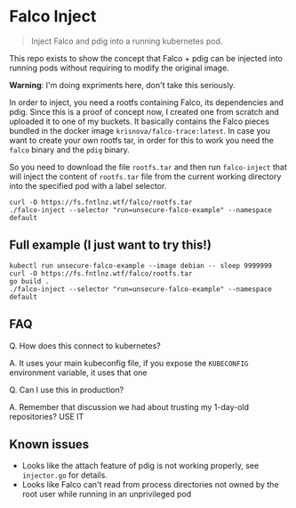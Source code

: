 # Falco Inject

> Inject Falco and pdig into a running kubernetes pod.

This repo exists to show the concept that Falco + pdig can be
injected into running pods without requiring to modify the original image.

**Warning**: I'm doing expriments here, don't take this seriously.


In order to inject, you need a rootfs containing Falco, its dependencies and pdig.
Since this is a proof of concept now, I created one from scratch and uploaded
it to one of my buckets. It basically contains the Falco pieces bundled in
the docker image  `krisnova/falco-trace:latest`.
In case you want to create your own rootfs tar, in order for this to work
you need the `falco` binary and the `pdig` binary.


So you need to download the file `rootfs.tar` and then run `falco-inject`
that will inject the content of `rootfs.tar` file from the current working directory
into the specified pod with a label selector.

```
curl -O https://fs.fntlnz.wtf/falco/rootfs.tar
./falco-inject --selector "run=unsecure-falco-example" --namespace default
```



## Full example (I just want to try this!)

```
kubectl run unsecure-falco-example --image debian -- sleep 9999999
curl -O https://fs.fntlnz.wtf/falco/rootfs.tar
go build .
./falco-inject --selector "run=unsecure-falco-example" --namespace default
```

## FAQ

Q. How does this connect to kubernetes?

A. It uses your main kubeconfig file, if you expose the `KUBECONFIG` environment variable, it uses that one

Q. Can I use this in production?

A. Remember that discussion we had about trusting my 1-day-old repositories? USE IT

## Known issues

- Looks like the attach feature of pdig is not working properly, see `injector.go` for details.
- Looks like Falco can't read from process directories not owned by the root user while running in an unprivileged pod
